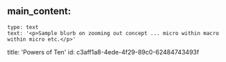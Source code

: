 main_content:
  -
    type: text
    text: '<p>Sample blurb on zooming out concept ... micro within macro within micro etc.</p>'
title: 'Powers of Ten'
id: c3aff1a8-4ede-4f29-89c0-62484743493f
